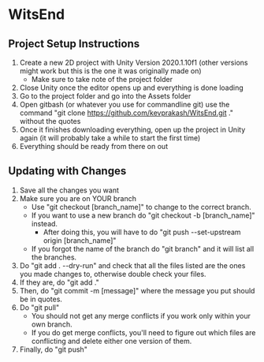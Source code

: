 # WitsEnd

## Project Setup Instructions
1. Create a new 2D project with Unity Version 2020.1.10f1 (other versions might work but this is the one it was originally made on)
   - Make sure to take note of the project folder 
3. Close Unity once the editor opens up and everything is done loading
4. Go to the project folder and go into the Assets folder
5. Open gitbash (or whatever you use for commandline git) use the command "git clone https://github.com/kevprakash/WitsEnd.git ." without the quotes
6. Once it finishes downloading everything, open up the project in Unity again (it will probably take a while to start the first time)
8. Everything should be ready from there on out

## Updating with Changes
1. Save all the changes you want
2. Make sure you are on YOUR branch
   - Use "git checkout [branch_name]" to change to the correct branch.
   - If you want to use a new branch do "git checkout -b [branch_name]" instead.
      - After doing this, you will have to do "git push --set-upstream origin [branch_name]"
   - If you forgot the name of the branch do "git branch" and it will list all the branches.
3. Do "git add . --dry-run" and check that all the files listed are the ones you made changes to, otherwise double check your files.
4. If they are, do "git add ."
5. Then, do "git commit -m [message]" where the message you put should be in quotes.
6. Do "git pull"
   - You should not get any merge conflicts if you work only within your own branch.
   - If you do get merge conflicts, you'll need to figure out which files are conflicting and delete either one version of them.
8. Finally, do "git push"

